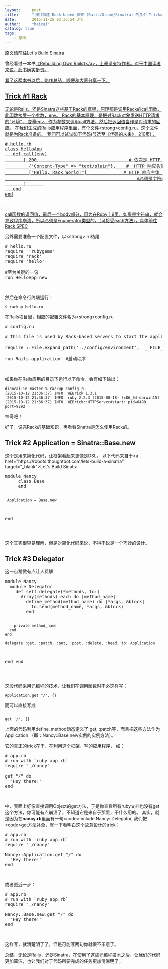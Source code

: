 ```yaml
---
layout:     post
title:      "[转]构建 Rack-based 框架 (Rails/Grape/Sinatra) 的几个 Tricks"
date:       2015-11-25 02:36:54 UTC
author:     "baicai"
catalog: true
tags:
    - 存档
---
```


原文请前往<a href="https://robots.thoughtbot.com/lets-build-a-sinatra" target="_blank">Let's Build Sinatra</a>

曾经看过一本书<a href="https://rebuilding-rails.com/" target="_blank">《Rebuilding Own Rails》&lt;/a>，土豪请支持作者。对于中国读者来说，此书确实挺贵。

看了这两本书以后，略作总结，顺便和大家分享一下。
<h2 id="Trick #1 Rack">Trick #1 Rack</h2>
无论是Rails、还是Sinatra这些基于Rack的框架，原理都是调用Rack的call函数，此函数接受一个参数，env。
Rack的基本原理，是把对Rack对象发送HTTP请求的“环境“， 变量env，作为参数来调用call方法，然后把返回值当作是对请求的回应。
在我们生成的Rails应用程序里面，有个文件&lt;strong>config.ru</strong>，这个文件就是为Rack准备的。
我们可以试试如下代码(节选至《代码的未来》，210页)：
<pre class="lang:ruby decode:true "># hello.rb
class HelloApp
   def call(env)
       [ 200,                                  # 依次是 HTTP 状态码，200表示成功；
         {"Content-Type" =&gt; "text/plain"},    #  HTTP 响应头部（即HTML文件中header部分），放在Hash中；
         ["Hello, Rack World!"]              # HTTP 响应主体（即HTML文件中body部分，也就是我们打开浏览器看到的内容）
                                                  #必须是字符串数组。（为什么是字符串数组，而不是字符串？）
       ]       
   end
end</pre>
&nbsp;

call函数的返回值，最后一个body部分，因为在Ruby 1.9里，如果是字符串，就会导致程序崩溃，所以必须是Enumerator类型的，（可接受each方法），具体前往<a href="http://www.rubydoc.info/github/rack/rack/master/file/SPEC" target="_blank">Rack SPEC</a>

另外需要准备一个配置文件，以&lt;strong>.ru</strong>结尾
<pre class="lang:ruby decode:true"># hello.ru
require  'rubygems'
require 'rack'
require 'hello'

#至为关键的一句
run HelloApp.new</pre>
&nbsp;

然后在命令行终端运行：
<pre class="highlight plaintext"><code>$ rackup hello.ru</code></pre>
在Rails项目里，相应的配置文件名为&lt;strong>config.ru</strong>
<pre class="lang:ruby decode:true "># config.ru

# This file is used by Rack-based servers to start the application.

require ::File.expand_path('../config/environment',  __FILE__)   # 包含启动文件

run Rails.application  #启动程序</pre>
&nbsp;

如果你在Rails应用的目录下运行以下命令，会有如下输出：
<pre class="highlight plaintext"><code>diancai.in master % rackup config.ru
[2015-10-12 21:36:37] INFO  WEBrick 1.3.1
[2015-10-12 21:36:37] INFO  ruby 2.2.3 (2015-08-18) [x86_64-darwin15]
[2015-10-12 21:36:37] INFO  WEBrick::HTTPServer#start: pid=6490 port=9292</code></pre>
神奇吧！

好了，说完Rack的基础知识，再看看Sinatra是怎么使用Rack的。
<h2 id="Trick #2 Application = Sinatra::Base.new">Trick #2 Application = Sinatra::Base.new</h2>
这个是用来简化代码，让框架看起来更像是DSL。
以下代码来自于&lt;a href="https://robots.thoughtbot.com/lets-build-a-sinatra" target="_blank">Let's Build Sinatra</a>
<pre class="lang:ruby decode:true ">module Nancy
     class Base
     end

     Application = Base.new
end</pre>
&nbsp;

这个其实很容易理解，但是对简化代码来说，不得不说是一个巧妙的设计。
<h2 id="Trick #3 Delegator">Trick #3 Delegator</h2>
这一点稍微有点让人费解
<pre class="lang:ruby decode:true ">module Nancy
  module Delegator
    def self.delegate(*methods, to:)
      Array(methods).each do |method_name|
        define_method(method_name) do |*args, &amp;block|
          to.send(method_name, *args, &amp;block)
        end

        private method_name
      end
    end

    delegate :get, :patch, :put, :post, :delete, :head, to: Application
  end
end</pre>
&nbsp;

这段代码采用元编程的技术，让我们在调用函数时不必这样写：
<pre class="highlight ruby"><code><span class="no">Application</span><span class="p">.</span><span class="nf">get</span> <span class="s2">"/"</span><span class="p">,</span> <span class="p">{}</span></code></pre>
而可以直接写成
<pre class="highlight ruby"><code>
<span class="n">get</span> <span class="s1">'/'</span><span class="p">,</span> <span class="p">{}</span></code></pre>
上面的代码利用define_method动态定义了:get, :patch等，而且把这些方法作为Application （即：Nancy::Base.new实例的实例方法）。

它的真正的trick在于，在利用这个框架，写的应用程序， 如：
<pre class="lang:ruby decode:true "># app.rb
# run with `ruby app.rb`
require "./nancy"

get "/" do
  "Hey there!"
end</pre>
&nbsp;

中，表面上好像直接调用Object的get方法，于是你查看所有ruby文档也没有get这个方法，你可能有点崩溃了，不知道它是来自于那里，干什么用的。
其实，就是因为在<strong>nancy.rb</strong>里面有一句&lt;code>include Nancy::Delegator</code>, 我们把&lt;code>get</code>方法补全，就一下看明白这个故意设计的trick；
<pre class="lang:ruby decode:true "># app.rb
# run with `ruby app.rb`
require "./nancy"

Nancy::Application.get "/" do
  "Hey there!"
end</pre>
&nbsp;

或者更近一步：
<pre class="lang:ruby decode:true "># app.rb
# run with `ruby app.rb`
require "./nancy"

Nancy::Base.new.get "/" do
  "Hey there!"
end</pre>
&nbsp;

这样写，就清楚明了了，但是可能写两句你就很不乐意了。

总结，无论是Rails，还是Sinatra，在使用了这些元编程技术之后，让我们的代码更加简洁，也让我们对于代码所要完成的任务更加清晰明了。